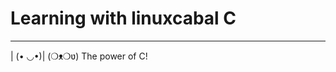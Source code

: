 
# Learning with linuxcabal C
---
                                                 
| (• ◡•)| (❍ᴥ❍ʋ)      The power of C!
 
